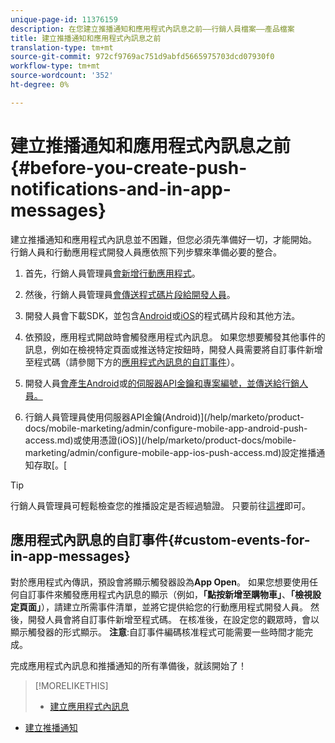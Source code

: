```yaml
---
unique-page-id: 11376159
description: 在您建立推播通知和應用程式內訊息之前——行銷人員檔案——產品檔案
title: 建立推播通知和應用程式內訊息之前
translation-type: tm+mt
source-git-commit: 972cf9769ac751d9abfd5665975703dcd07930f0
workflow-type: tm+mt
source-wordcount: '352'
ht-degree: 0%

---
```



# 建立推播通知和應用程式內訊息之前{#before-you-create-push-notifications-and-in-app-messages}

建立推播通知和應用程式內訊息並不困難，但您必須先準備好一切，才能開始。 行銷人員和行動應用程式開發人員應依照下列步驟來準備必要的整合。

1. 首先，行銷人員管理員[會新增行動應用程式](/help/marketo/product-docs/mobile-marketing/admin/add-a-mobile-app.md)。

1. 然後，行銷人員管理員[會傳送程式碼片段給開發人員](/help/marketo/product-docs/mobile-marketing/admin/send-sdk-code-to-a-developer.md)。

1. 開發人員會下載SDK，並包含[Android](https://developers.marketo.com/documentation/mobile/installation-instructions-on-android/)或[iOS](https://developers.marketo.com/documentation/mobile/installation-instructions-on-ios/)的程式碼片段和其他方法。

1. 依預設，應用程式開啟時會觸發應用程式內訊息。 如果您想要觸發其他事件的訊息，例如在檢視特定頁面或推送特定按鈕時，開發人員需要將自訂事件新增至程式碼（請參閱下方的[應用程式內訊息的自訂事件](#CustomEvents)）。

1. 開發人員[會產生Android](https://developers.marketo.com/documentation/mobile/enabling-push-notifications-on-android/)或[的伺服器API金鑰和專案編號，並傳送給行銷人員。](https://developers.marketo.com/documentation/mobile/enabling-push-notifications-on-ios/)

1. 行銷人員管理員使用伺服器API金鑰(Android)](/help/marketo/product-docs/mobile-marketing/admin/configure-mobile-app-android-push-access.md)或使用憑證(iOS)](/help/marketo/product-docs/mobile-marketing/admin/configure-mobile-app-ios-push-access.md)設定推播通知存取[。[

>[!TIP]
>
>行銷人員管理員可輕鬆檢查您的推播設定是否經過驗證。 只要前往[這裡](/help/marketo/product-docs/mobile-marketing/admin/verify-push-configuration.md)即可。

## 應用程式內訊息的自訂事件{#custom-events-for-in-app-messages}

對於應用程式內傳訊，預設會將顯示觸發器設為&#x200B;**App Open**。 如果您想要使用任何自訂事件來觸發應用程式內訊息的顯示（例如，**「點按新增至購物車」**、**「檢視設定頁面」**），請建立所需事件清單，並將它提供給您的行動應用程式開發人員。 然後，開發人員會將自訂事件新增至程式碼。 在核准後，在設定您的觀眾時，會以顯示觸發器的形式顯示。 **注意**:自訂事件編碼核准程式可能需要一些時間才能完成。

完成應用程式內訊息和推播通知的所有準備後，就該開始了！

>[!MORELIKETHIS]
>
>* [建立應用程式內訊息](/help/marketo/product-docs/mobile-marketing/in-app-messages/creating-in-app-messages/create-an-in-app-message.md)
   >
   >
* [建立推播通知](/help/marketo/product-docs/mobile-marketing/push-notifications/create-a-push-notification.md)


